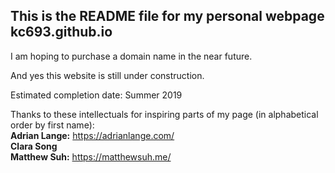 ## This is the README file for my personal webpage kc693.github.io

I am hoping to purchase a domain name in the near future.

And yes this website is still under construction.

Estimated completion date: Summer 2019  

Thanks to these intellectuals for inspiring parts of my page (in alphabetical order by first name):  
**Adrian Lange:** https://adrianlange.com/  
**Clara Song**  
**Matthew Suh:** https://matthewsuh.me/  

